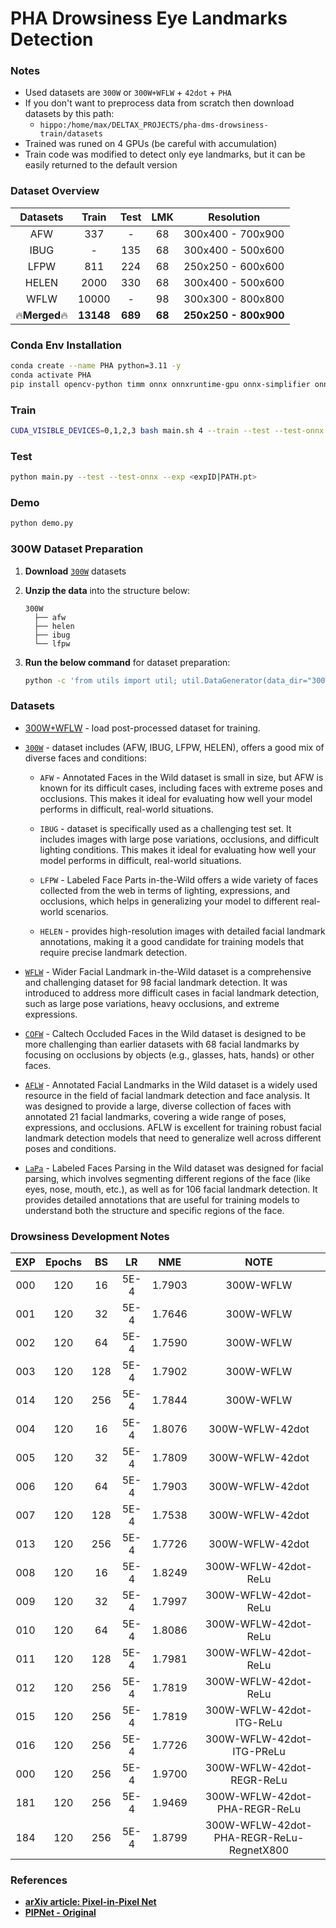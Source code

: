 # PHA Drowsiness Eye Landmarks Detection

### Notes
* Used datasets are `300W` or `300W+WFLW` + `42dot` + `PHA`
* If you don't want to preprocess data from scratch then download datasets by this path:
  * ```hippo:/home/max/DELTAX_PROJECTS/pha-dms-drowsiness-train/datasets```
* Trained was runed on 4 GPUs (be careful with accumulation)
* Train code was modified to detect only eye landmarks, but it can be easily returned to the default version

### Dataset Overview

|   Datasets   |   Train   |  Test   |  LMK   |      Resolution       |
| :----------: | :-------: | :-----: | :----: | :-------------------: |
|     AFW      |    337    |    -    |   68   |   300x400 - 700x900   |
|     IBUG     |     -     |   135   |   68   |   300x400 - 500x600   |
|     LFPW     |    811    |   224   |   68   |   250x250 - 600x600   |
|    HELEN     |   2000    |   330   |   68   |   300x400 - 500x600   |
|     WFLW     |   10000   |    -    |   98   |   300x300 - 800x800   |
| 🔥**Merged**🔥 | **13148** | **689** | **68** | **250x250 - 800x900** |

### Conda Env Installation

```bash
conda create --name PHA python=3.11 -y
conda activate PHA
pip install opencv-python timm onnx onnxruntime-gpu onnx-simplifier onnxoptimizer scipy matplotlib PyYAML tqdm loguru icecream
```

### Train

```bash
CUDA_VISIBLE_DEVICES=0,1,2,3 bash main.sh 4 --train --test --test-onnx --epochs 120 --batch-size 32 --input-size 256
```

### Test

```bash
python main.py --test --test-onnx --exp <expID|PATH.pt>
```

### Demo

```bash
python demo.py
```

### 300W Dataset Preparation

1. **Download** [`300W`](https://ibug.doc.ic.ac.uk/resources/facial-point-annotations/) datasets

2. **Unzip the data** into the structure below:

   ```text
   300W
     ├── afw
     ├── helen
     ├── ibug
     └── lfpw
   ```

3. **Run the below command** for dataset preparation:

   ```bash
   python -c 'from utils import util; util.DataGenerator(data_dir="300W", target_size=256).run()'
   ```

### Datasets

* [300W+WFLW](https://github.com/jahongir7174/PIPNet/releases/download/v0.0.1/LMK.zip) - load post-processed dataset for training.

* [`300W`](https://ibug.doc.ic.ac.uk/resources/facial-point-annotations/) - dataset includes (AFW, IBUG, LFPW, HELEN), offers a good mix of diverse faces and conditions:
  
  * `AFW` - Annotated Faces in the Wild dataset is small in size, but AFW is known for its difficult cases, including faces with extreme poses and occlusions. This makes it ideal for evaluating how well your model performs in difficult, real-world situations.

  * `IBUG` - dataset is specifically used as a challenging test set. It includes images with large pose variations, occlusions, and difficult lighting conditions. This makes it ideal for evaluating how well your model performs in difficult, real-world situations.

  * `LFPW` - Labeled Face Parts in-the-Wild offers a wide variety of faces collected from the web in terms of lighting, expressions, and occlusions, which helps in generalizing your model to different real-world scenarios.

  * `HELEN` - provides high-resolution images with detailed facial landmark annotations, making it a good candidate for training models that require precise landmark detection.

* [`WFLW`](https://wywu.github.io/projects/LAB/WFLW.html) - Wider Facial Landmark in-the-Wild dataset is a comprehensive and challenging dataset for 98 facial landmark detection. It was introduced to address more difficult cases in facial landmark detection, such as large pose variations, heavy occlusions, and extreme expressions.

* [`COFW`](https://data.caltech.edu/records/bc0bf-nc666) - Caltech Occluded Faces in the Wild dataset is designed to be more challenging than earlier datasets with 68 facial landmarks by focusing on occlusions by objects (e.g., glasses, hats, hands) or other faces.

* [`AFLW`](https://www.tugraz.at/institute/icg/research/team-bischof/learning-recognition-surveillance/downloads/aflw) - Annotated Facial Landmarks in the Wild dataset is a widely used resource in the field of facial landmark detection and face analysis. It was designed to provide a large, diverse collection of faces with annotated 21 facial landmarks, covering a wide range of poses, expressions, and occlusions. AFLW is excellent for training robust facial landmark detection models that need to generalize well across different poses and conditions.

* [`LaPa`](https://github.com/jd-opensource/lapa-dataset) - Labeled Faces Parsing in the Wild dataset was designed for facial parsing, which involves segmenting different regions of the face (like eyes, nose, mouth, etc.), as well as for 106 facial landmark detection. It provides detailed annotations that are useful for training models to understand both the structure and specific regions of the face.

### Drowsiness Development Notes

|  EXP  | Epochs |  BS   |  LR   |  NME   |           NOTE            |
| :---: | :----: | :---: | :---: | :----: | :-----------------------: |
|  000  |  120   |  16   | 5E-4  | 1.7903 |         300W-WFLW         |
|  001  |  120   |  32   | 5E-4  | 1.7646 |         300W-WFLW         |
|  002  |  120   |  64   | 5E-4  | 1.7590 |         300W-WFLW         |
|  003  |  120   |  128  | 5E-4  | 1.7902 |         300W-WFLW         |
|  014  |  120   |  256  | 5E-4  | 1.7844 |         300W-WFLW         |
|  004  |  120   |  16   | 5E-4  | 1.8076 |      300W-WFLW-42dot      |
|  005  |  120   |  32   | 5E-4  | 1.7809 |      300W-WFLW-42dot      |
|  006  |  120   |  64   | 5E-4  | 1.7903 |      300W-WFLW-42dot      |
|  007  |  120   |  128  | 5E-4  | 1.7538 |      300W-WFLW-42dot      |
|  013  |  120   |  256  | 5E-4  | 1.7726 |      300W-WFLW-42dot      |
|  008  |  120   |  16   | 5E-4  | 1.8249 |   300W-WFLW-42dot-ReLu    |
|  009  |  120   |  32   | 5E-4  | 1.7997 |   300W-WFLW-42dot-ReLu    |
|  010  |  120   |  64   | 5E-4  | 1.8086 |   300W-WFLW-42dot-ReLu    |
|  011  |  120   |  128  | 5E-4  | 1.7981 |   300W-WFLW-42dot-ReLu    |
|  012  |  120   |  256  | 5E-4  | 1.7819 |   300W-WFLW-42dot-ReLu    |
|  015  |  120   |  256  | 5E-4  | 1.7819 | 300W-WFLW-42dot-ITG-ReLu  |
|  016  |  120   |  256  | 5E-4  | 1.7726 | 300W-WFLW-42dot-ITG-PReLu |
|  000  |  120   |  256  | 5E-4  | 1.9700 | 300W-WFLW-42dot-REGR-ReLu |
|  181  |  120   |  256  | 5E-4  | 1.9469 | 300W-WFLW-42dot-PHA-REGR-ReLu |
|  184  |  120   |  256  | 5E-4  | 1.8799 | 300W-WFLW-42dot-PHA-REGR-ReLu-RegnetX800 |


### References

* [**arXiv article: Pixel-in-Pixel Net**](https://arxiv.org/abs/2003.03771)
* [**PIPNet - Original**](https://github.com/jhb86253817/PIPNet)
